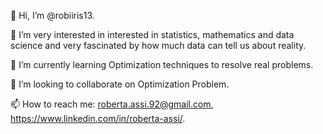 👋 Hi, I’m @robiiris13.

👀 I’m very interested in interested in statistics, mathematics and data science and very fascinated by how much data can tell us about reality.

🌱 I’m currently learning Optimization techniques to resolve real problems.

💞️ I’m looking to collaborate on Optimization Problem.

📫 How to reach me: roberta.assi.92@gmail.com, https://www.linkedin.com/in/roberta-assi/.

